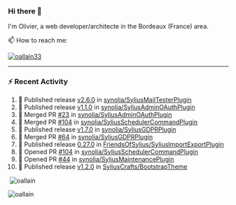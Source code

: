 ### Hi there 👋

I'm Olivier, a web developer/architecte in the Bordeaux (France) area.

📫 How to reach me:

<p> <a href="https://twitter.com/oallain33" target="blank"><img src="https://img.shields.io/twitter/follow/oallain33?logo=twitter&style=for-the-badge" alt="oallain33" /></a> </p>

---

### :zap: Recent Activity

<!--START_SECTION:activity-->
1. 🚀 Published release [v2.6.0](https://github.com/synolia/SyliusMailTesterPlugin/releases/tag/v2.6.0) in [synolia/SyliusMailTesterPlugin](https://github.com/synolia/SyliusMailTesterPlugin)
2. 🚀 Published release [v1.1.0](https://github.com/synolia/SyliusAdminOAuthPlugin/releases/tag/v1.1.0) in [synolia/SyliusAdminOAuthPlugin](https://github.com/synolia/SyliusAdminOAuthPlugin)
3. 🎉 Merged PR [#23](https://github.com/synolia/SyliusAdminOAuthPlugin/pull/23) in [synolia/SyliusAdminOAuthPlugin](https://github.com/synolia/SyliusAdminOAuthPlugin)
4. 🎉 Merged PR [#104](https://github.com/synolia/SyliusSchedulerCommandPlugin/pull/104) in [synolia/SyliusSchedulerCommandPlugin](https://github.com/synolia/SyliusSchedulerCommandPlugin)
5. 🚀 Published release [v1.7.0](https://github.com/synolia/SyliusGDPRPlugin/releases/tag/v1.7.0) in [synolia/SyliusGDPRPlugin](https://github.com/synolia/SyliusGDPRPlugin)
6. 🎉 Merged PR [#64](https://github.com/synolia/SyliusGDPRPlugin/pull/64) in [synolia/SyliusGDPRPlugin](https://github.com/synolia/SyliusGDPRPlugin)
7. 🚀 Published release [0.27.0](https://github.com/FriendsOfSylius/SyliusImportExportPlugin/releases/tag/0.27.0) in [FriendsOfSylius/SyliusImportExportPlugin](https://github.com/FriendsOfSylius/SyliusImportExportPlugin)
8. 💪 Opened PR [#104](https://github.com/synolia/SyliusSchedulerCommandPlugin/pull/104) in [synolia/SyliusSchedulerCommandPlugin](https://github.com/synolia/SyliusSchedulerCommandPlugin)
9. 💪 Opened PR [#44](https://github.com/synolia/SyliusMaintenancePlugin/pull/44) in [synolia/SyliusMaintenancePlugin](https://github.com/synolia/SyliusMaintenancePlugin)
10. 🚀 Published release [v1.2.0](https://github.com/SyliusCrafts/BootstrapTheme/releases/tag/v1.2.0) in [SyliusCrafts/BootstrapTheme](https://github.com/SyliusCrafts/BootstrapTheme)
<!--END_SECTION:activity-->

<p>&nbsp;<img align="center" src="https://github-readme-stats.vercel.app/api?username=oallain&show_icons=true&locale=en" alt="oallain" /></p>

<p><img align="center" src="https://github-readme-streak-stats.herokuapp.com/?user=oallain&" alt="oallain" /></p>

